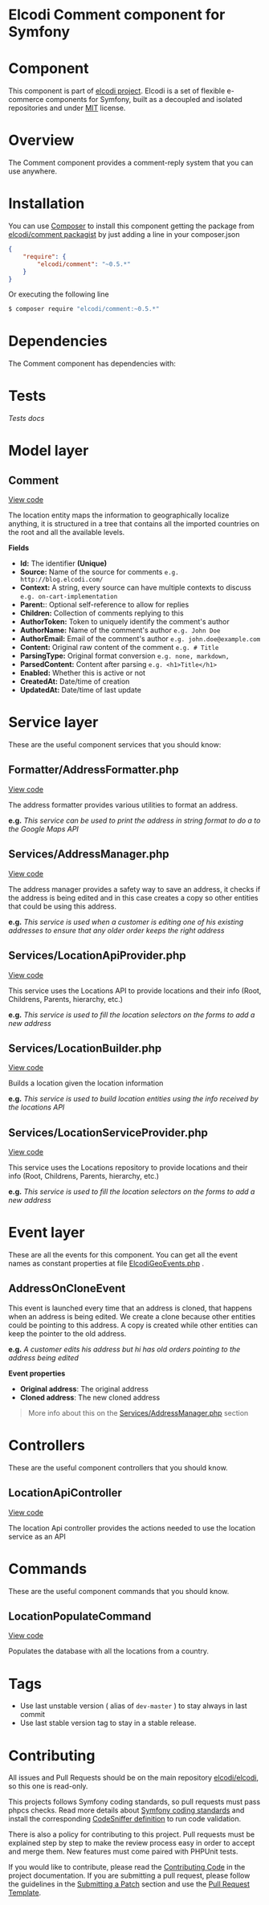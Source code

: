 Elcodi Comment component for Symfony
=====================================

# Component

This component is part of [elcodi project](https://github.com/elcodi).
Elcodi is a set of flexible e-commerce components for Symfony, built as a
decoupled and isolated repositories and under [MIT] license.

# Overview

The Comment component provides a comment-reply system that you can use anywhere.

# Installation

You can use [Composer] to install this component getting the package from
[elcodi/comment packagist](https://packagist.org/packages/elcodi/comment) by just
adding a line in your composer.json

``` json
{
    "require": {
        "elcodi/comment": "~0.5.*"
    }
}

```

Or executing the following line

``` bash
$ composer require "elcodi/comment:~0.5.*"
```

# Dependencies

The Comment component has dependencies with:

# Tests

*Tests docs*

# Model layer

## Comment

[View code](https://github.com/elcodi/Geo/blob/master/Entity/Location.php)

The location entity maps the information to geographically localize anything, it
is structured in a tree that contains all the imported countries on the root and
all the available levels.

**Fields**
- **Id:** The identifier **(Unique)**
- **Source:** Name of the source for comments `e.g. http://blog.elcodi.com/`
- **Context:** A string, every source can have multiple contexts to discuss `e.g. on-cart-implementation`
- **Parent:**: Optional self-reference to allow for replies
- **Children:** Collection of comments replying to this
- **AuthorToken:** Token to uniquely identify the comment's author
- **AuthorName:** Name of the comment's author `e.g. John Doe`
- **AuthorEmail:** Email of the comment's author `e.g. john.doe@example.com`
- **Content:** Original raw content of the comment `e.g. # Title`
- **ParsingType:** Original format conversion `e.g. none, markdown, `
- **ParsedContent:** Content after parsing `e.g. <h1>Title</h1>`
- **Enabled:** Whether this is active or not
- **CreatedAt:** Date/time of creation
- **UpdatedAt:** Date/time of last update

# Service layer

These are the useful component services that you should know:

## Formatter/AddressFormatter.php

[View code](https://github.com/elcodi/Geo/blob/master/Formatter/AddressFormatter.php)

The address formatter provides various utilities to format an address.

**e.g.** *This service can be used to print the address in string format to do a to the Google Maps API*

## Services/AddressManager.php

[View code](https://github.com/elcodi/Geo/blob/master/Services/AddressManager.php)

The address manager provides a safety way to save an address, it checks if the
address is being edited and in this case creates a copy so other entities that
could be using this address.

**e.g.** *This service is used when a customer is editing one of his existing
addresses to ensure that any older order keeps the right address*

## Services/LocationApiProvider.php

[View code](https://github.com/elcodi/Geo/blob/master/Services/LocationApiProvider.php)

This service uses the Locations API to provide locations and their info (Root,
Childrens, Parents, hierarchy, etc.)

**e.g.** *This service is used to fill the location selectors on the forms to
add a new address*

## Services/LocationBuilder.php

[View code](https://github.com/elcodi/Geo/blob/master/Services/LocationBuilder.php)

Builds a location given the location information

**e.g.** *This service is used to build location entities using the info
received by the locations API*

## Services/LocationServiceProvider.php

[View code](https://github.com/elcodi/Geo/blob/master/Services/LocationServiceProvider.php)

This service uses the Locations repository to provide locations and their info
(Root, Childrens, Parents, hierarchy, etc.)

**e.g.** *This service is used to fill the location selectors on the forms to
add a new address*


# Event layer

These are all the events for this component. You can get all the event names as
constant properties at file
[ElcodiGeoEvents.php](https://github.com/elcodi/Geo/blob/master/ElcodiGeoEvents.php)
.

## AddressOnCloneEvent

This event is launched every time that an address is cloned, that happens when
an address is being edited. We create a clone because other entities could be
pointing to this address. A copy is created while other entities can keep the
pointer to the old address.

**e.g.** *A customer edits his address but hi has old orders pointing to the
address being edited*

**Event properties**
- **Original address**: The original address
- **Cloned address**:  The new cloned address

> More info about this on the
> [Services/AddressManager.php](#servicesaddressmanagerphp) section

# Controllers

These are the useful component controllers that you should know.

## LocationApiController

[View code](https://github.com/elcodi/Geo/blob/master/Controller/LocationApiController.php)

The location Api controller provides the actions needed to use the location
service as an API

# Commands

These are the useful component commands that you should know.

## LocationPopulateCommand

[View code](https://github.com/elcodi/Geo/blob/master/Command/LocationPopulateCommand.php)

Populates the database with all the locations from a country.

# Tags

* Use last unstable version ( alias of `dev-master` ) to stay always in last
commit
* Use last stable version tag to stay in a stable release.

# Contributing

All issues and Pull Requests should be on the main repository
[elcodi/elcodi](https://github.com/elcodi/elcodi), so this one is read-only.

This projects follows Symfony coding standards, so pull requests must pass
phpcs checks. Read more details about
[Symfony coding standards](http://symfony.com/doc/current/contributing/code/standards.html)
and install the corresponding [CodeSniffer definition](https://github.com/escapestudios/Symfony2-coding-standard)
to run code validation.

There is also a policy for contributing to this project. Pull requests must
be explained step by step to make the review process easy in order to
accept and merge them. New features must come paired with PHPUnit tests.

If you would like to contribute, please read the [Contributing Code][1] in the
project documentation. If you are submitting a pull request, please follow the
guidelines in the [Submitting a Patch][2] section and use the
[Pull Request Template][3].

[1]: http://symfony.com/doc/current/contributing/code/index.html
[2]: http://symfony.com/doc/current/contributing/code/patches.html#check-list
[3]: http://symfony.com/doc/current/contributing/code/patches.html#make-a-pull-request
[MIT]: (http://opensource.org/licenses/MIT)
[Composer]: (https://getcomposer.org/)
[Bamboo]: https://github.com/elcodi/bamboo
